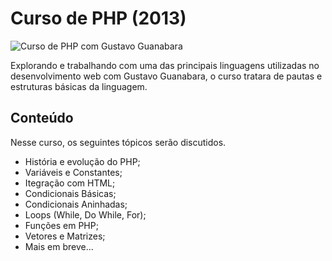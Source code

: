 # Curso de PHP (2013)

![Curso de PHP com Gustavo Guanabara]()

Explorando e trabalhando com uma das principais linguagens utilizadas no desenvolvimento web com Gustavo Guanabara, o curso tratara de pautas e estruturas básicas da linguagem.

## Conteúdo

Nesse curso, os seguintes tópicos serão discutidos.


- História e evolução do PHP;
- Variáveis e Constantes;
- Itegração com HTML;
- Condicionais Básicas;
- Condicionais Aninhadas;
- Loops (While, Do While, For);
- Funções em PHP;
- Vetores e Matrizes;
- Mais em breve...